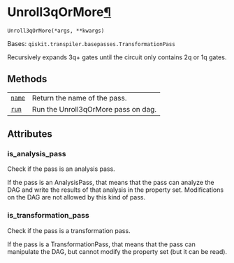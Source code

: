 # Unroll3qOrMore[¶](#unroll3qormore "Permalink to this headline")

<span id="undefined" />

`Unroll3qOrMore(*args, **kwargs)`

Bases: `qiskit.transpiler.basepasses.TransformationPass`

Recursively expands 3q+ gates until the circuit only contains 2q or 1q gates.

## Methods

|                                                                                                                                                    |                                     |
| -------------------------------------------------------------------------------------------------------------------------------------------------- | ----------------------------------- |
| [`name`](qiskit.transpiler.passes.Unroll3qOrMore.name#qiskit.transpiler.passes.Unroll3qOrMore.name "qiskit.transpiler.passes.Unroll3qOrMore.name") | Return the name of the pass.        |
| [`run`](qiskit.transpiler.passes.Unroll3qOrMore.run#qiskit.transpiler.passes.Unroll3qOrMore.run "qiskit.transpiler.passes.Unroll3qOrMore.run")     | Run the Unroll3qOrMore pass on dag. |

## Attributes

<span id="undefined" />

### is\_analysis\_pass

Check if the pass is an analysis pass.

If the pass is an AnalysisPass, that means that the pass can analyze the DAG and write the results of that analysis in the property set. Modifications on the DAG are not allowed by this kind of pass.

<span id="undefined" />

### is\_transformation\_pass

Check if the pass is a transformation pass.

If the pass is a TransformationPass, that means that the pass can manipulate the DAG, but cannot modify the property set (but it can be read).
